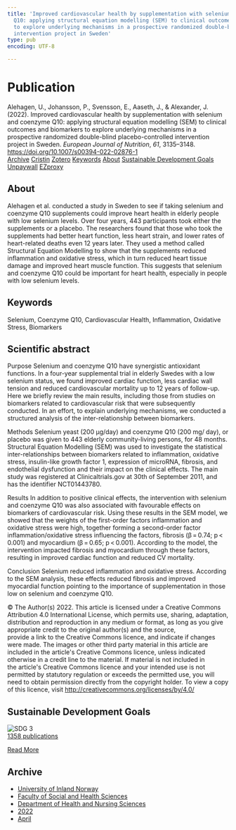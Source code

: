 ```yaml
---
title: 'Improved cardiovascular health by supplementation with selenium and coenzyme
  Q10: applying structural equation modelling (SEM) to clinical outcomes and biomarkers
  to explore underlying mechanisms in a prospective randomized double-blind placebo-controlled
  intervention project in Sweden'
type: pub
encoding: UTF-8

---
```

<h1>Publication</h1>
<article id="csl-bib-container-PFCN5UXT" class="csl-bib-container">
  <div class="csl-bib-body"> <div class="csl-entry">Alehagen, U., Johansson, P., Svensson, E., Aaseth, J., &#38; Alexander, J. (2022). Improved cardiovascular health by supplementation with selenium and coenzyme Q10: applying structural equation modelling (SEM) to clinical outcomes and biomarkers to explore underlying mechanisms in a prospective randomized double-blind placebo-controlled intervention project in Sweden. <i>European Journal of Nutrition</i>, <i>61</i>, 3135–3148. <a href="https://doi.org/10.1007/s00394-022-02876-1">https://doi.org/10.1007/s00394-022-02876-1</a></div> </div>
  <div class="csl-bib-buttons">
    <a href="#taxonomy-article-PFCN5UXT" alt="archive" class="csl-bib-button">Archive</a>
    <a href="https://app.cristin.no/results/show.jsf?id=2017703" alt="Cristin" class="csl-bib-button">Cristin</a>
    <a href="http://zotero.org/groups/5881554/items/PFCN5UXT" alt="Zotero" class="csl-bib-button">Zotero</a>
    <a href="#keywords-article-PFCN5UXT" alt="keywords" class="csl-bib-button">Keywords</a>
    <a href="#about-article-PFCN5UXT" alt="about_pub" class="csl-bib-button">About</a>
    <a href="#sdg-article-PFCN5UXT" alt="sdg" class="csl-bib-button">Sustainable Development Goals</a>
    <a href="https://link.springer.com/content/pdf/10.1007/s00394-022-02876-1.pdf" alt="Unpaywall" class="csl-bib-button">Unpaywall</a>
    <a href="https://link.springer.com/content/pdf/10.1007/s00394-022-02876-1.pdf" alt="EZproxy" class="csl-bib-button">EZproxy</a>
  </div>
  <div id="csl-bib-meta-container-PFCN5UXT"></div>
</article>
<div id="csl-bib-meta-PFCN5UXT" class="csl-bib-meta">
  <article id="about-article-PFCN5UXT" class="about_pub-article">
    <h1>About</h1>
    Alehagen et al. conducted a study in Sweden to see if taking selenium and coenzyme Q10 supplements could improve heart health in elderly people with low selenium levels. Over four years, 443 participants took either the supplements or a placebo. The researchers found that those who took the supplements had better heart function, less heart strain, and lower rates of heart-related deaths even 12 years later. They used a method called Structural Equation Modelling to show that the supplements reduced inflammation and oxidative stress, which in turn reduced heart tissue damage and improved heart muscle function. This suggests that selenium and coenzyme Q10 could be important for heart health, especially in people with low selenium levels.
  </article>
  <article id="keywords-article-PFCN5UXT" class="keywords-article">
    <h1>Keywords</h1>
    Selenium, Coenzyme Q10, Cardiovascular Health, Inflammation, Oxidative Stress, Biomarkers
  </article>
  <article id="abstract-article-PFCN5UXT" class="abstract-article">
    <h1>Scientific abstract</h1>
    Purpose 
Selenium and coenzyme Q10 have synergistic antioxidant functions. In a four-year supplemental trial in elderly Swedes with a low selenium status, we found improved cardiac function, less cardiac wall tension and reduced cardiovascular mortality up to 12 years of follow-up. Here we briefly review the main results, including those from studies on biomarkers related to cardiovascular risk that were subsequently conducted. In an effort, to explain underlying mechanisms, we conducted a structured analysis of the inter-relationship between biomarkers. 
 
Methods 
Selenium yeast (200 µg/day) and coenzyme Q10 (200 mg/ day), or placebo was given to 443 elderly community-living persons, for 48 months. Structural Equation Modelling (SEM) was used to investigate the statistical inter-relationships between biomarkers related to inflammation, oxidative stress, insulin-like growth factor 1, expression of microRNA, fibrosis, and endothelial dysfunction and their impact on the clinical effects. The main study was registered at Clinicaltrials.gov at 30th of September 2011, and has the identifier NCT01443780. 
 
Results 
In addition to positive clinical effects, the intervention with selenium and coenzyme Q10 was also associated with favourable effects on biomarkers of cardiovascular risk. Using these results in the SEM model, we showed that the weights of the first-order factors inflammation and oxidative stress were high, together forming a second-order factor inflammation/oxidative stress influencing the factors, fibrosis (β = 0.74; p < 0.001) and myocardium (β = 0.65; p < 0.001). According to the model, the intervention impacted fibrosis and myocardium through these factors, resulting in improved cardiac function and reduced CV mortality. 
 
Conclusion 
Selenium reduced inflammation and oxidative stress. According to the SEM analysis, these effects reduced fibrosis and improved myocardial function pointing to the importance of supplementation in those low on selenium and coenzyme Q10. 
 
© The Author(s) 2022. This article is licensed under a Creative Commons Attribution 4.0 International License, which permits use, sharing, adaptation, distribution and reproduction in any medium or format, as long as you give appropriate credit to the original author(s) and the source,  
provide a link to the Creative Commons licence, and indicate if changes were made. The images or other third party material in this article are included in the article's Creative Commons licence, unless indicated otherwise in a credit line to the material. If material is not included in  
the article's Creative Commons licence and your intended use is not permitted by statutory regulation or exceeds the permitted use, you will need to obtain permission directly from the copyright holder. To view a copy of this licence, visit http://creativecommons.org/licenses/by/4.0/
  </article>
  <article id="sdg-article-PFCN5UXT" class="sdg-article">
    <h1>Sustainable Development Goals</h1>
    <div class="sdg-container"><div id="sdg3" class="sdg">
        <img src="{{< params subfolder >}}images/sdg/sdg03_en.png" class="image" alt="SDG 3">
        <div class="sdg-overlay">
          <a href="/en/archive/?key=?sdg=3#archive" class="sdg-publication-count"><span>1358</span> publications</a>
          <p><a href="https://sdgs.un.org/goals/goal3" class="sdg-read-more">Read More</a></p>
        </div>
      </div></div>
  </article>
  <article id="taxonomy-article-PFCN5UXT" class="taxonomy-article">
    <h1>Archive</h1>
    <ul>
      <li>
        <a href="/en/archive/?key=3DCRN523">University of Inland Norway</a>
      </li>
      <li>
        <a href="/en/archive/?key=IDKFS3MX">Faculty of Social and Health Sciences</a>
      </li>
      <li>
        <a href="/en/archive/?key=GTV4ECMZ">Department of Health and Nursing Sciences</a>
      </li>
      <li>
        <a href="/en/archive/?key=558P36BB">2022</a>
      </li>
      <li>
        <a href="/en/archive/?key=H5K8DBZL">April</a>
      </li>
    </ul>
  </article>
</div>
